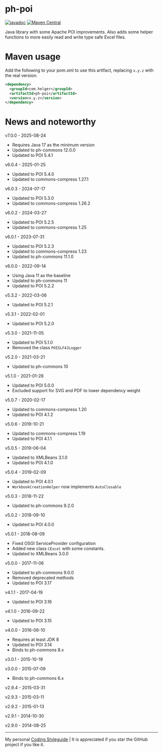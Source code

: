 # ph-poi

[![javadoc](https://javadoc.io/badge2/com.helger/ph-poi/javadoc.svg)](https://javadoc.io/doc/com.helger/ph-poi)
[![Maven Central](https://maven-badges.herokuapp.com/maven-central/com.helger/ph-poi/badge.svg)](https://maven-badges.herokuapp.com/maven-central/com.helger/ph-poi) 

Java library with some Apache POI improvements. Also adds some helper functions to more easily read and write type safe Excel files.

# Maven usage

Add the following to your pom.xml to use this artifact, replacing `x.y.z` with the real version:

```xml
<dependency>
  <groupId>com.helger</groupId>
  <artifactId>ph-poi</artifactId>
  <version>x.y.z</version>
</dependency>
```

# News and noteworthy


v7.0.0 - 2025-08-24
* Requires Java 17 as the minimum version
* Updated to ph-commons 12.0.0
* Updated to POI 5.4.1

v6.0.4 - 2025-01-25
* Updated to POI 5.4.0
* Updated to commons-compress 1.27.1

v6.0.3 - 2024-07-17
* Updated to POI 5.3.0
* Updated to commons-compress 1.26.2

v6.0.2 - 2024-03-27
* Updated to POI 5.2.5
* Updated to commons-compress 1.25

v6.0.1 - 2023-07-31
* Updated to POI 5.2.3
* Updated to commons-compress 1.23
* Updated to ph-commons 11.1.0

v6.0.0 - 2022-09-14
* Using Java 11 as the baseline
* Updated to ph-commons 11
* Updated to POI 5.2.2

v5.3.2 - 2022-03-06
* Updated to POI 5.2.1

v5.3.1 - 2022-02-01
* Updated to POI 5.2.0

v5.3.0 - 2021-11-05
* Updated to POI 5.1.0
* Removed the class `POISLF4JLogger`

v5.2.0 - 2021-03-21
* Updated to ph-commons 10

v5.1.0 - 2021-01-28
* Updated to POI 5.0.0
* Excluded support for SVG and PDF to lower dependency weight

v5.0.7 - 2020-02-17
* Updated to commons-compress 1.20
* Updated to POI 4.1.2

v5.0.6 - 2019-10-21
* Updated to commons-compress 1.19
* Updated to POI 4.1.1

v5.0.5 - 2019-06-04
* Updated to XMLBeans 3.1.0
* Updated to POI 4.1.0

v5.0.4 - 2019-02-09
* Updated to POI 4.0.1
* `WorkbookCreationHelper` now implements `AutoClosable`

v5.0.3 - 2018-11-22
* Updated to ph-commons 9.2.0

v5.0.2 - 2018-09-10
* Updated to POI 4.0.0

v5.0.1 - 2018-08-09
* Fixed OSGI ServiceProvider configuration
* Added new class `CExcel` with some constants.
* Updated to XMLBeans 3.0.0

v5.0.0 - 2017-11-06
* Updated to ph-commons 9.0.0
* Removed deprecated methods
* Updated to POI 3.17

v4.1.1 - 2017-04-19
* Updated to POI 3.16

v4.1.0 - 2016-09-22
* Updated to POI 3.15

v4.0.0 - 2016-06-10
* Requires at least JDK 8
* Updated to POI 3.14
* Binds to ph-commons 8.x

v3.0.1 - 2015-10-19

v3.0.0 - 2015-07-09
* Binds to ph-commons 6.x

v2.9.4 - 2015-03-31

v2.9.3 - 2015-03-11

v2.9.2 - 2015-01-13

v2.9.1 - 2014-10-30

v2.9.0 - 2014-08-25   

---

My personal [Coding Styleguide](https://github.com/phax/meta/blob/master/CodingStyleguide.md) |
It is appreciated if you star the GitHub project if you like it.